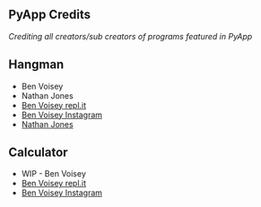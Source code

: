 ## PyApp Credits
*Crediting all creators/sub creators of programs featured in PyApp*

## **Hangman**

 * Ben Voisey 
 * Nathan Jones
* [Ben Voisey repl.it](https://repl.it/@BenVoisey)
* [Ben Voisey Instagram](https://instagram.com/2._.5.14)
* [Nathan Jones](https://repl.it/@G0ldC0ins123)

## **Calculator**

 * WIP - Ben Voisey
* [Ben Voisey repl.it](https://repl.it/@BenVoisey)
* [Ben Voisey Instagram](https://instagram.com/2._.5.14)

